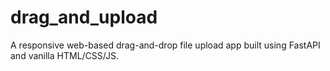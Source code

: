 # drag_and_upload
A responsive web-based drag-and-drop file upload app built using FastAPI and vanilla HTML/CSS/JS.

